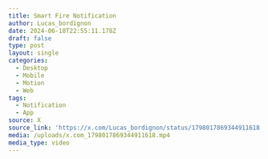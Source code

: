 ```yaml
---
title: Smart Fire Notification
author: Lucas_bordignon
date: 2024-06-18T22:55:11.178Z
draft: false
type: post
layout: single
categories:
  - Desktop
  - Mobile
  - Motion
  - Web
tags:
  - Notification
  - App
source: X
source_link: 'https://x.com/Lucas_bordignon/status/1798017869344911618'
media: /uploads/x.com_1798017869344911618.mp4
media_type: video
---
```


